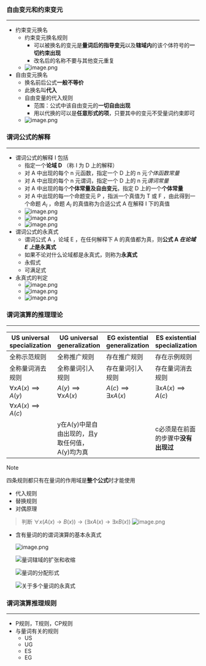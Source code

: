 ### 自由变元和约束变元
---
- 约束变元换名
	- 约束变元换名规则
		- 可以被换名的变元是**量词后的指导变元**以及**辖域内**的该个体符号的**一切约束出现**
		- 改名后的名称不要与其他变元重复
	- ![image.png](https://obsidian-1326430649.cos.ap-chongqing.myqcloud.com/pic/202405201948516.png)
- 自由变元换名
	- 换名前后公式**一般不等价**
	- 此换名叫**代入**
	- 自由变量的代入规则
		- 范围：公式中该自由变元的**一切自由出现**
		- 用以代换的可以是**任意形式的项**，只要其中的变元不受量词约束即可
	- ![image.png](https://obsidian-1326430649.cos.ap-chongqing.myqcloud.com/pic/202405201955062.png)
### 谓词公式的解释
---
- 谓词公式的解释 I 包括
	- 指定一个**论域 D** （称 I 为 D 上的解释）
	- 对 A 中出现的每个 n 元函数，指定一个 D 上的 n 元*个体函数常量*
	- 对 A 中出现的每个 n 元谓词，指定一个 D 上的 n 元*谓词常量*
	- 对 A 中出现的每个**个体常量及自由变元**，指定 D 上的一个**个体常量**
	- 对 A 中出现的每一个命题变元 P ，指派一个真值为 T 或 F ，由此得到一个命题 $A_I$ ，命题 $A_I$ 的真值称为合适公式 A 在解释 I 下的真值
	- ![image.png](https://obsidian-1326430649.cos.ap-chongqing.myqcloud.com/pic/202405202031971.png)
	- ![image.png](https://obsidian-1326430649.cos.ap-chongqing.myqcloud.com/pic/202405202031592.png)
	- ![image.png](https://obsidian-1326430649.cos.ap-chongqing.myqcloud.com/pic/202405202031136.png)
- 谓词公式的永真式
	 - 谓词公式 A ，论域 E ，在任何解释下 A 的真值都为真，则**公式 A *在论域 E 上*是永真式**
	 - 如果不论对什么论域都是永真式，则称为**永真式**
	 - 永假式
	 - 可满足式
- 永真式的判定
	- ![image.png](https://obsidian-1326430649.cos.ap-chongqing.myqcloud.com/pic/202405202059221.png)
	- ![image.png](https://obsidian-1326430649.cos.ap-chongqing.myqcloud.com/pic/202405202059587.png)
	- ![image.png](https://obsidian-1326430649.cos.ap-chongqing.myqcloud.com/pic/202405202100266.png)

### 谓词演算的推理理论
---

| US universal specialization  | UG universal generalization  | EG existential generalization | ES existential specialization |
| ---------------------------- | ---------------------------- | ----------------------------- | ----------------------------- |
| 全称示范规则                       | 全称推广规则                       | 存在推广规则                        | 存在示例规则                        |
| 全称量词消去规则                     | 全称量词引入规则                     | 存在量词引入规则                      | 存在量词消去规则                      |
| $\forall xA(x)\implies A(y)$ | $A(y)\implies \forall xA(x)$ | $A(c)\implies \exists xA(x)$  | $\exists xA(x)\implies A(c)$  |
| $\forall xA(x)\implies A(c)$ |                              |                               |                               |
|                              | y在A(y)中是自由出现的，且y取任何值，A(y)均为真 |                               | c必须是在前面的步骤中**没有出现过**          |

> [!NOTE] 
> 四条规则都只有在量词的作用域是**整个公式**时才能使用

- 代入规则
- 替换规则
- 对偶原理

>判断 $\forall x(A(x)\rightarrow B(x))\rightarrow(\exists xA(x)\rightarrow \exists xB(x))$
![image.png](https://obsidian-1326430649.cos.ap-chongqing.myqcloud.com/pic/202405241654087.png)

- 含有量词的的谓词演算的基本永真式
	
	![image.png](https://obsidian-1326430649.cos.ap-chongqing.myqcloud.com/pic/202405261535835.png)

	![量词辖域的扩张和收缩](https://obsidian-1326430649.cos.ap-chongqing.myqcloud.com/pic/202405261536621.png)
	
	![量词的分配形式](https://obsidian-1326430649.cos.ap-chongqing.myqcloud.com/pic/202405241716422.png)
	
	![关于多个量词的永真式](https://obsidian-1326430649.cos.ap-chongqing.myqcloud.com/pic/202405261546070.png)


### 谓词演算推理规则
---
- P规则，T规则，CP规则
- 与量词有关的规则
	- US
	- UG
	- ES
	- EG